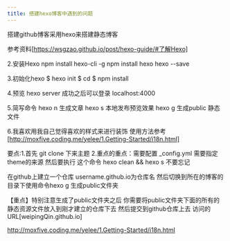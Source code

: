 ```yaml
---
title: 搭建hexo博客中遇到的问题
---
```

搭建github博客采用hexo来搭建静态博客

参考资料[https://wsgzao.github.io/post/hexo-guide/#了解Hexo]

2.安装Hexo 
npm install hexo-cli -g
npm install hexo hexo --save

3.初始化hexo 
$ hexo init <folder>
$ cd <folder>
$ npm install


4.预览 hexo server 成功之后可以登录 localhost:4000

5.简写命令
 hexo n 生成文章
 hexo s 本地发布预览效果
 hexo g 生成public 静态文件

6.我喜欢用我自己觉得喜欢的样式来进行装饰
 使用方法参考[http://moxfive.coding.me/yelee/1.Getting-Started/i18n.html]

要点:1.首先 git clone 下来主题 
2.重点的重点：需要配置 _config.yml 需要指定theme的来源 
然后要执行 这个命令 hexo clean && hexo s 不要忘记

在github上建立一个仓库 username.github.io为仓库名 
然后切换到所在的博客的目录下使用命令hexo g 生成public文件夹 

【重点】特别注意生成了public文件夹之后 你需要将public文件夹下面的所有的静态资源文件放入到刚才建立的仓库下去 然后提交到github仓库上去 
访问的URL[weipingQin.github.io]

http://moxfive.coding.me/yelee/1.Getting-Started/i18n.html

